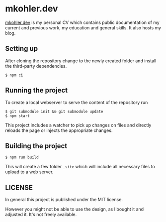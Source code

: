 mkohler.dev
===

[mkohler.dev](https://mkohler.dev) is my personal CV which contains public documentation of my current and previous work, my education and general skills. It also hosts my blog.

Setting up
-----

After cloning the repository change to the newly created folder and install the third-party dependencies.

```
$ npm ci
```

Running the project
------

To create a local webserver to serve the content of the repository run

```
$ git submodule init && git submodule update
$ npm start
```

This project includes a watcher to pick up changes on files and directly reloads the page or injects the appropriate changes.

Building the project
-----

```
$ npm run build
```

This will create a few folder ```_site``` which will include all necessary files to upload to a web server.

LICENSE
-----

In general this project is published under the MIT license.

However you might not be able to use the design, as I bought it and adjusted it. It's not freely available.
